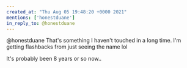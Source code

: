 ```yaml
---
created_at: "Thu Aug 05 19:48:20 +0000 2021"
mentions: ['honestduane']
in_reply_to: @honestduane
---
```


@honestduane That's something I haven't touched in a long time. I'm getting flashbacks from just seeing the name lol

It's probably been 8 years or so now..